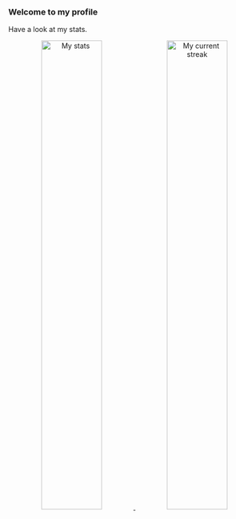 ### Welcome to my profile

Have a look at my stats.

<div align="center">
    <a target="_blank" href="https://github.com/8wiw">
        <img width="49%" src="https://github-readme-stats.vercel.app/api?username=8wiw&show_icons=true&include_all_commits=true&count_private=true&title_color=eceff4&text_color=eceff4&bg_color=2e3440" alt="My stats">
        <img width="49%" src="http://github-readme-streak-stats.herokuapp.com/?user=8wiw&theme=react" alt="My current streak">
    </a>
</div>

